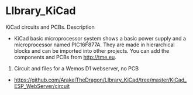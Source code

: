 # LIbrary_KiCad
KiCad circuits and PCBs.
Description
- KiCad basic microprocessor system shows a basic power supply and a microprocessor named PIC16F877A. They are made in hierarchical blocks and can be imported into other projects. You can add the components and PCBs from http://tme.eu.
1. Circuit and files for a Wemos D1 webserver, no PCB
- https://github.com/ArakelTheDragon/LIbrary_KiCad/tree/master/KiCad_ESP_WebServer/circuit
